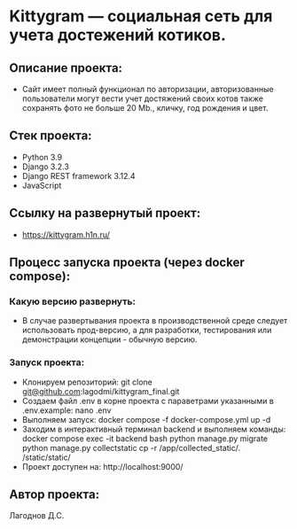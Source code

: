 # Kittygram — социальная сеть для учета достежений котиков.
## Описание проекта:
- Сайт имеет полный функционал по авторизации, авторизованные пользователи могут вести учет достяжений своих котов также сохранять фото не больше 20 Mb., кличку, год рождения и цвет.
## Стек проекта:
- Python 3.9
- Django 3.2.3
- Django REST framework 3.12.4
- JavaScript
## Cсылку на развернутый проект:
- https://kittygram.h1n.ru/
## Процесс запуска проекта (через docker compose):
### Какую версию развернуть:
- В случае развертывания проекта в производственной среде следует использовать прод-версию, а для разработки, тестирования или демонстрации концепции - обычную версию.
### Запуск проекта:
- Клонируем репозиторий:
    git clone git@github.com:lagodmi/kittygram_final.git
- Создаем файл .env в корне проекта c параветрами указанными в .env.example:
    nano .env
- Выполняем запуск:
    docker compose -f docker-compose.yml up -d
- Заходим в интерактивный терминал backend и выполняем команды:
    docker compose exec -it backend bash
        python manage.py migrate
        python manage.py collectstatic
        cp -r /app/collected_static/. /static/static/
- Проект доступен на:
    http://localhost:9000/
## Автор проекта:
Лагоднов Д.С.
